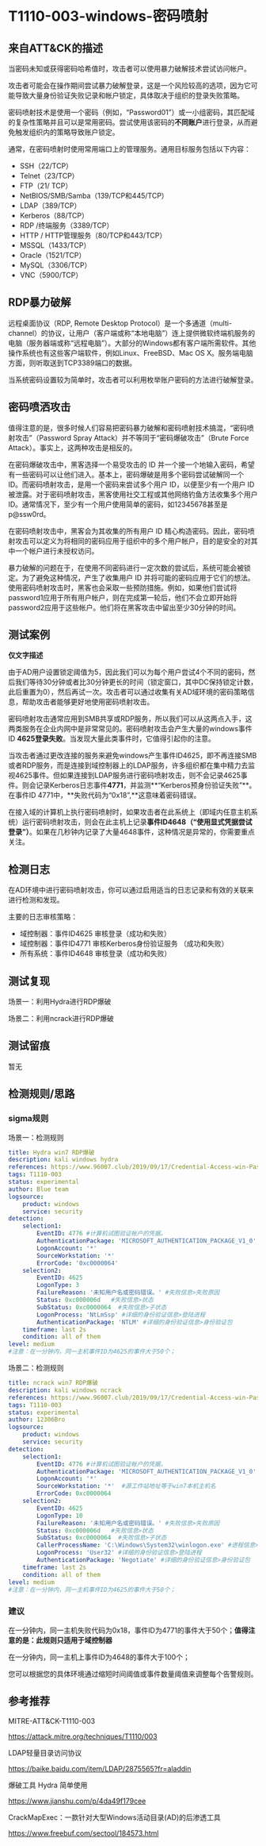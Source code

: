 # T1110-003-windows-密码喷射

## 来自ATT&CK的描述

当密码未知或获得密码哈希值时，攻击者可以使用暴力破解技术尝试访问帐户。

攻击者可能会在操作期间尝试暴力破解登录，这是一个风险较高的选项，因为它可能导致大量身份验证失败记录和帐户锁定，具体取决于组织的登录失败策略。

密码喷射技术是使用一个密码（例如，“Password01”）或一小组密码，其匹配域的复杂性策略并且可以是常用密码。尝试使用该密码的**不同账户**进行登录，从而避免触发组织内的策略导致账户锁定。

通常，在密码喷射时使用常用端口上的管理服务。通用目标服务包括以下内容：

- SSH（22/TCP）
- Telnet（23/TCP）
- FTP（21/ TCP）
- NetBIOS/SMB/Samba（139/TCP和445/TCP）
- LDAP（389/TCP）
- Kerberos（88/TCP）
- RDP /终端服务（3389/TCP）
- HTTP / HTTP管理服务（80/TCP和443/TCP）
- MSSQL（1433/TCP）
- Oracle（1521/TCP）
- MySQL（3306/TCP）
- VNC（5900/TCP）

## RDP暴力破解

远程桌面协议（RDP, Remote Desktop Protocol）是一个多通道（multi-channel）的协议，让用户（客户端或称“本地电脑”）连上提供微软终端机服务的电脑（服务器端或称“远程电脑”）。大部分的Windows都有客户端所需软件。其他操作系统也有这些客户端软件，例如Linux、FreeBSD、Mac OS X。服务端电脑方面，则听取送到TCP3389端口的数据。

当系统密码设置较为简单时，攻击者可以利用枚举账户密码的方法进行破解登录。

## 密码喷洒攻击

值得注意的是，很多时候人们容易把密码暴力破解和密码喷射技术搞混，“密码喷射攻击”（Password Spray Attack）并不等同于“密码爆破攻击”（Brute Force Attack）。事实上，这两种攻击是相反的。

在密码爆破攻击中，黑客选择一个易受攻击的 ID 并一个接一个地输入密码，希望有一些密码可以让他们进入。基本上，密码爆破是用多个密码尝试破解同一个 ID。而密码喷射攻击，是用一个密码来尝试多个用户 ID，以便至少有一个用户 ID 被泄露。对于密码喷射攻击，黑客使用社交工程或其他网络钓鱼方法收集多个用户 ID。通常情况下，至少有一个用户使用简单的密码，如12345678甚至是 p@ssw0rd。

在密码喷射攻击中，黑客会为其收集的所有用户 ID 精心构造密码。因此，密码喷射攻击可以定义为将相同的密码应用于组织中的多个用户帐户，目的是安全的对其中一个帐户进行未授权访问。

暴力破解的问题在于，在使用不同密码进行一定次数的尝试后，系统可能会被锁定。为了避免这种情况，产生了收集用户 ID 并将可能的密码应用于它们的想法。使用密码喷射攻击时，黑客也会采取一些预防措施。例如，如果他们尝试将 password1应用于所有用户帐户，则在完成第一轮后，他们不会立即开始将 password2应用于这些帐户。他们将在黑客攻击中留出至少30分钟的时间。

## 测试案例

**仅文字描述**

由于AD用户设置锁定阈值为5，因此我们可以为每个用户尝试4个不同的密码，然后我们等待30分钟或者比30分钟更长的时间（锁定窗口，其中DC保持锁定计数，此后重置为0），然后再试一次。攻击者可以通过收集有关AD域环境的密码策略信息，帮助攻击者能够更好地使用密码喷射攻击。

密码喷射攻击通常应用到SMB共享或RDP服务，所以我们可以从这两点入手，这两类服务在企业内网中是非常常见的。密码喷射攻击会产生大量的windows事件ID **4625登录失败**。当发现大量此类事件时，它值得引起你的注意。

当攻击者通过更改连接的服务来避免windows产生事件ID4625，即不再连接SMB或者RDP服务，而是连接到域控制器上的LDAP服务，许多组织都在集中精力去监视4625事件。但如果连接到LDAP服务进行密码喷射攻击，则不会记录4625事件。则会记录Kerberos日志事件**4771**，并监测**“Kerberos预身份验证失败”**。在事件ID 4771中，**失败代码为“0x18”,**这意味着密码错误。

在接入域的计算机上执行密码喷射时，如果攻击者在此系统上（即域内任意主机系统）运行密码喷射攻击，则会在此主机上记录**事件ID4648（“使用显式凭据尝试登录”）**。如果在几秒钟内记录了大量4648事件，这种情况是异常的，你需要重点关注。

## 检测日志

在AD环境中进行密码喷射攻击，你可以通过启用适当的日志记录和有效的关联来进行检测和发现。

主要的日志审核策略：

- 域控制器：事件ID4625 审核登录（成功和失败）
- 域控制器：事件ID4771 审核Kerberos身份验证服务 （成功和失败）
- 所有系统：事件ID4648 审核登录（成功和失败）

## 测试复现

场景一：利用Hydra进行RDP爆破

场景二：利用ncrack进行RDP爆破

## 测试留痕

暂无

## 检测规则/思路

### sigma规则

场景一：检测规则

```yml
title: Hydra win7 RDP爆破
description: kali windows hydra
references: https://www.96007.club/2019/09/17/Credential-Access-win-Password-spraying/
tags: T1110-003
status: experimental
author: Blue team
logsource:
    product: windows
    service: security
detection:
    selection1:
        EventID: 4776 #计算机试图验证帐户的凭据。
        AuthenticationPackage: 'MICROSOFT_AUTHENTICATION_PACKAGE_V1_0'
        LogonAccount: '*'
        SourceWorkstation: '*'
        ErrorCode: '0xc0000064'
    selection2:
        EventID: 4625
        LogonType: 3
        FailureReason: '未知用户名或密码错误。' #失败信息>失败原因
        Status: 0xc000006d   #失败信息>状态
        SubStatus: 0xc0000064  #失败信息>子状态
        LogonProcess: 'NtLmSsp' #详细的身份验证信息>登陆进程
        AuthenticationPackage: 'NTLM' #详细的身份验证信息>身份验证包
    timeframe: last 2s
    condition: all of them
level: medium
#注意：在一分钟内，同一主机事件ID为4625的事件大于50个；
```

场景二：检测规则

```yml
title: ncrack win7 RDP爆破
description: kali windows ncrack
references: https://www.96007.club/2019/09/17/Credential-Access-win-Password-spraying/
tags: T1110-003
status: experimental
author: 12306Bro
logsource:
    product: windows
    service: security
detection:
    selection1:
        EventID: 4776 #计算机试图验证帐户的凭据。
        AuthenticationPackage: 'MICROSOFT_AUTHENTICATION_PACKAGE_V1_0'
        LogonAccount: '*'
        SourceWorkstation: '*'  #源工作站地址等于win7本机主机名
        ErrorCode: 0xc0000064
    selection2:
        EventID: 4625
        LogonType: 10
        FailureReason: '未知用户名或密码错误。' #失败信息>失败原因
        Status: 0xc000006d   #失败信息>状态
        SubStatus: 0xc0000064  #失败信息>子状态
        CallerProcessName: 'C:\Windows\System32\winlogon.exe' #进程信息>调用方进程名
        LogonProcess: 'User32' #详细的身份验证信息>登陆进程
        AuthenticationPackage: 'Negotiate' #详细的身份验证信息>身份验证包
    timeframe: last 2s
    condition: all of them
level: medium
#注意：在一分钟内，同一主机事件ID为4625的事件大于50个；
```

### 建议

在一分钟内，同一主机失败代码为0x18，事件ID为4771的事件大于50个；**值得注意的是：此规则只适用于域控制器**

在一分钟内，同一主机上事件ID为4648的事件大于100个；

您可以根据您的具体环境通过缩短时间阈值或事件数量阈值来调整每个告警规则。

## 参考推荐

MITRE-ATT&CK-T1110-003

<https://attack.mitre.org/techniques/T1110/003>

LDAP轻量目录访问协议

<https://baike.baidu.com/item/LDAP/2875565?fr=aladdin>

爆破工具 Hydra 简单使用

<https://www.jianshu.com/p/4da49f179cee>

CrackMapExec：一款针对大型Windows活动目录(AD)的后渗透工具

<https://www.freebuf.com/sectool/184573.html>

